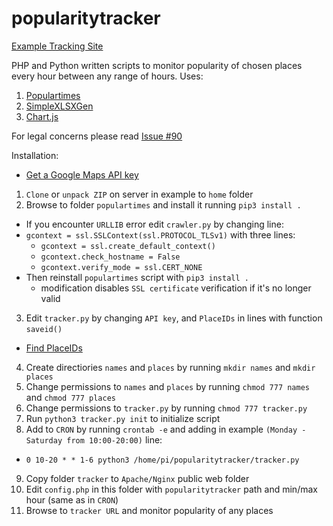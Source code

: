 # popularitytracker

[Example Tracking Site](https://zygtech.pl/tracker/)

PHP and Python written scripts to monitor popularity of chosen places every hour between any range of hours. Uses:
1. [Populartimes](https://github.com/m-wrzr/populartimes/)
2. [SimpleXLSXGen](https://github.com/shuchkin/simplexlsxgen/)
3. [Chart.js](https://www.chartjs.org/)

For legal concerns please read [Issue #90](https://github.com/m-wrzr/populartimes/issues/90)

Installation:
+ [Get a Google Maps API key](https://developers.google.com/places/web-service/get-api-key)
1. `Clone` or `unpack ZIP` on server in example to `home` folder
2. Browse to folder `populartimes` and install it running `pip3 install .`
+ If you encounter `URLLIB` error edit `crawler.py` by changing line:
+ `gcontext = ssl.SSLContext(ssl.PROTOCOL_TLSv1)` with three lines:
  + `gcontext = ssl.create_default_context()`
  + `gcontext.check_hostname = False`
  + `gcontext.verify_mode = ssl.CERT_NONE`
+ Then reinstall `populartimes` script with `pip3 install .`  
  + modification disables `SSL certificate` verification if it's no longer valid
3. Edit `tracker.py` by changing `API key`, and `PlaceIDs` in lines with function `saveid()`
+ [Find PlaceIDs](https://developers.google.com/maps/documentation/javascript/examples/places-placeid-finder)
4. Create directiories `names` and `places` by running `mkdir names` and `mkdir places`
5. Change permissions to `names` and `places` by running `chmod 777 names` and `chmod 777 places`
6. Change permissions to `tracker.py` by running `chmod 777 tracker.py`
7. Run `python3 tracker.py init` to initialize script
8. Add to `CRON` by running `crontab -e` and adding in example `(Monday - Saturday from 10:00-20:00)` line:
+ `0 10-20 * * 1-6 python3 /home/pi/popularitytracker/tracker.py`
9. Copy folder `tracker` to `Apache/Nginx` public web folder
10. Edit `config.php` in this folder with `popularitytracker` path and min/max hour (same as in `CRON`)
11. Browse to `tracker URL` and monitor popularity of any places

